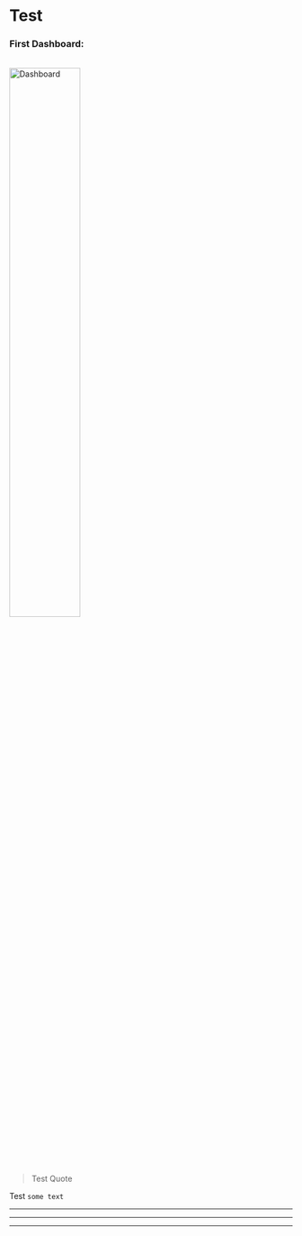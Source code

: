 # Test

### First Dashboard:
<br>
<a href="https://twingo.eu.looker.com/dashboards/9">
<img src="https://www.datapine.com/images/procurement-kpi-dashboard.png" height="50%" width="50%" alt="Dashboard" usemap="#workmap">
</a>

> Test Quote


Test `some text`
___

***

---
